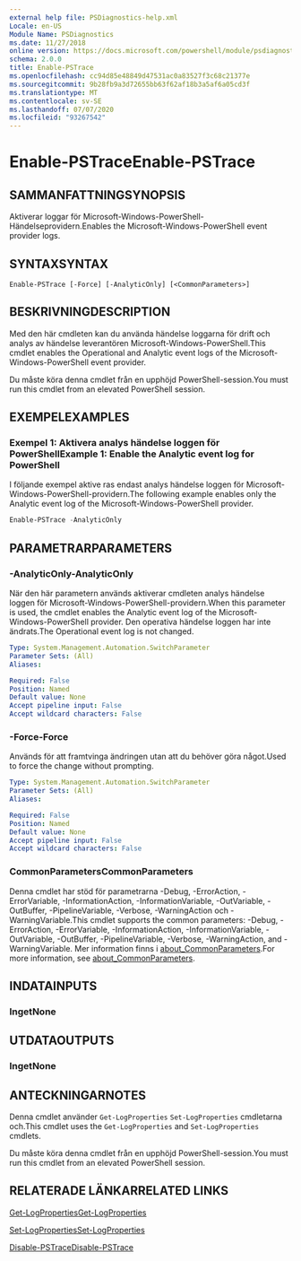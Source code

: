```yaml
---
external help file: PSDiagnostics-help.xml
Locale: en-US
Module Name: PSDiagnostics
ms.date: 11/27/2018
online version: https://docs.microsoft.com/powershell/module/psdiagnostics/enable-pstrace?view=powershell-7.1&WT.mc_id=ps-gethelp
schema: 2.0.0
title: Enable-PSTrace
ms.openlocfilehash: cc94d85e48849d47531ac0a83527f3c68c21377e
ms.sourcegitcommit: 9b28fb9a3d72655bb63f62af18b3a5af6a05cd3f
ms.translationtype: MT
ms.contentlocale: sv-SE
ms.lasthandoff: 07/07/2020
ms.locfileid: "93267542"
---
```

# <span data-ttu-id="94843-102">Enable-PSTrace</span><span class="sxs-lookup"><span data-stu-id="94843-102">Enable-PSTrace</span></span>

## <span data-ttu-id="94843-103">SAMMANFATTNING</span><span class="sxs-lookup"><span data-stu-id="94843-103">SYNOPSIS</span></span>
<span data-ttu-id="94843-104">Aktiverar loggar för Microsoft-Windows-PowerShell-Händelseprovidern.</span><span class="sxs-lookup"><span data-stu-id="94843-104">Enables the Microsoft-Windows-PowerShell event provider logs.</span></span>

## <span data-ttu-id="94843-105">SYNTAX</span><span class="sxs-lookup"><span data-stu-id="94843-105">SYNTAX</span></span>

```
Enable-PSTrace [-Force] [-AnalyticOnly] [<CommonParameters>]
```

## <span data-ttu-id="94843-106">BESKRIVNING</span><span class="sxs-lookup"><span data-stu-id="94843-106">DESCRIPTION</span></span>

<span data-ttu-id="94843-107">Med den här cmdleten kan du använda händelse loggarna för drift och analys av händelse leverantören Microsoft-Windows-PowerShell.</span><span class="sxs-lookup"><span data-stu-id="94843-107">This cmdlet enables the Operational and Analytic event logs of the Microsoft-Windows-PowerShell event provider.</span></span>

<span data-ttu-id="94843-108">Du måste köra denna cmdlet från en upphöjd PowerShell-session.</span><span class="sxs-lookup"><span data-stu-id="94843-108">You must run this cmdlet from an elevated PowerShell session.</span></span>

## <span data-ttu-id="94843-109">EXEMPEL</span><span class="sxs-lookup"><span data-stu-id="94843-109">EXAMPLES</span></span>

### <span data-ttu-id="94843-110">Exempel 1: Aktivera analys händelse loggen för PowerShell</span><span class="sxs-lookup"><span data-stu-id="94843-110">Example 1: Enable the Analytic event log for PowerShell</span></span>

<span data-ttu-id="94843-111">I följande exempel aktive ras endast analys händelse loggen för Microsoft-Windows-PowerShell-providern.</span><span class="sxs-lookup"><span data-stu-id="94843-111">The following example enables only the Analytic event log of the Microsoft-Windows-PowerShell provider.</span></span>

```powershell
Enable-PSTrace -AnalyticOnly
```

## <span data-ttu-id="94843-112">PARAMETRAR</span><span class="sxs-lookup"><span data-stu-id="94843-112">PARAMETERS</span></span>

### <span data-ttu-id="94843-113">-AnalyticOnly</span><span class="sxs-lookup"><span data-stu-id="94843-113">-AnalyticOnly</span></span>

<span data-ttu-id="94843-114">När den här parametern används aktiverar cmdleten analys händelse loggen för Microsoft-Windows-PowerShell-providern.</span><span class="sxs-lookup"><span data-stu-id="94843-114">When this parameter is used, the cmdlet enables the Analytic event log of the Microsoft-Windows-PowerShell provider.</span></span> <span data-ttu-id="94843-115">Den operativa händelse loggen har inte ändrats.</span><span class="sxs-lookup"><span data-stu-id="94843-115">The Operational event log is not changed.</span></span>

```yaml
Type: System.Management.Automation.SwitchParameter
Parameter Sets: (All)
Aliases:

Required: False
Position: Named
Default value: None
Accept pipeline input: False
Accept wildcard characters: False
```

### <span data-ttu-id="94843-116">-Force</span><span class="sxs-lookup"><span data-stu-id="94843-116">-Force</span></span>

<span data-ttu-id="94843-117">Används för att framtvinga ändringen utan att du behöver göra något.</span><span class="sxs-lookup"><span data-stu-id="94843-117">Used to force the change without prompting.</span></span>

```yaml
Type: System.Management.Automation.SwitchParameter
Parameter Sets: (All)
Aliases:

Required: False
Position: Named
Default value: None
Accept pipeline input: False
Accept wildcard characters: False
```

### <span data-ttu-id="94843-118">CommonParameters</span><span class="sxs-lookup"><span data-stu-id="94843-118">CommonParameters</span></span>
<span data-ttu-id="94843-119">Denna cmdlet har stöd för parametrarna -Debug, -ErrorAction, -ErrorVariable, -InformationAction, -InformationVariable, -OutVariable, -OutBuffer, -PipelineVariable, -Verbose, -WarningAction och -WarningVariable.</span><span class="sxs-lookup"><span data-stu-id="94843-119">This cmdlet supports the common parameters: -Debug, -ErrorAction, -ErrorVariable, -InformationAction, -InformationVariable, -OutVariable, -OutBuffer, -PipelineVariable, -Verbose, -WarningAction, and -WarningVariable.</span></span> <span data-ttu-id="94843-120">Mer information finns i [about_CommonParameters](https://go.microsoft.com/fwlink/?LinkID=113216).</span><span class="sxs-lookup"><span data-stu-id="94843-120">For more information, see [about_CommonParameters](https://go.microsoft.com/fwlink/?LinkID=113216).</span></span>

## <span data-ttu-id="94843-121">INDATA</span><span class="sxs-lookup"><span data-stu-id="94843-121">INPUTS</span></span>

### <span data-ttu-id="94843-122">Inget</span><span class="sxs-lookup"><span data-stu-id="94843-122">None</span></span>

## <span data-ttu-id="94843-123">UTDATA</span><span class="sxs-lookup"><span data-stu-id="94843-123">OUTPUTS</span></span>

### <span data-ttu-id="94843-124">Inget</span><span class="sxs-lookup"><span data-stu-id="94843-124">None</span></span>

## <span data-ttu-id="94843-125">ANTECKNINGAR</span><span class="sxs-lookup"><span data-stu-id="94843-125">NOTES</span></span>

<span data-ttu-id="94843-126">Denna cmdlet använder `Get-LogProperties` `Set-LogProperties` cmdletarna och.</span><span class="sxs-lookup"><span data-stu-id="94843-126">This cmdlet uses the `Get-LogProperties` and `Set-LogProperties` cmdlets.</span></span>

<span data-ttu-id="94843-127">Du måste köra denna cmdlet från en upphöjd PowerShell-session.</span><span class="sxs-lookup"><span data-stu-id="94843-127">You must run this cmdlet from an elevated PowerShell session.</span></span>

## <span data-ttu-id="94843-128">RELATERADE LÄNKAR</span><span class="sxs-lookup"><span data-stu-id="94843-128">RELATED LINKS</span></span>

[<span data-ttu-id="94843-129">Get-LogProperties</span><span class="sxs-lookup"><span data-stu-id="94843-129">Get-LogProperties</span></span>](Get-LogProperties.md)

[<span data-ttu-id="94843-130">Set-LogProperties</span><span class="sxs-lookup"><span data-stu-id="94843-130">Set-LogProperties</span></span>](Set-LogProperties.md)

[<span data-ttu-id="94843-131">Disable-PSTrace</span><span class="sxs-lookup"><span data-stu-id="94843-131">Disable-PSTrace</span></span>](Disable-PSTrace.md)

